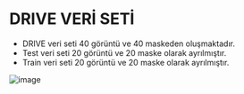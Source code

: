 <h1>DRIVE VERİ SETİ</h1>
<p>
  <ul>
    <li>DRIVE veri seti 40 görüntü ve 40 maskeden oluşmaktadır.</li>
    <li>Test veri seti 20 görüntü ve 20 maske olarak ayrılmıştır.</li>
    <li>
      Train veri seti 20 görüntü ve 20 maske olarak ayrılmıştır. 
    </li>
  </ul>
  
![image](https://github.com/KenannUnall/Blood_vessel_segmentation_with_UNet_architecture/assets/83499398/f62a2911-26d6-4682-b68b-6912a0e33cf1)

</p>
